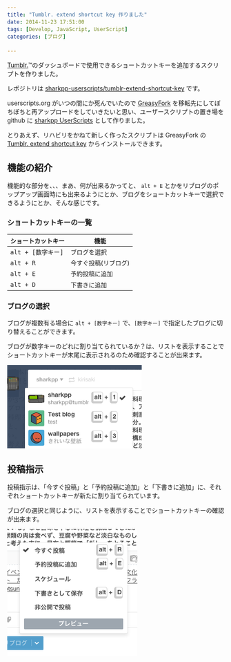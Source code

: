 ```yaml
---
title: "Tumblr. extend shortcut key 作りました"
date: 2014-11-23 17:51:00
tags: [Develop, JavaScript, UserScript]
categories: [ブログ]

---
```


[Tumblr.][1]™のダッシュボードで使用できるショートカットキーを追加するスクリプトを作りました。

 [1]: https://www.tumblr.com/

レポジトリは [sharkpp-userscripts/tumblr-extend-shortcut-key][2] です。

 [2]: https://github.com/sharkpp-userscripts/tumblr-extend-shortcut-key

userscripts.org がいつの間にか死んでいたので [GreasyFork][3] を移転先にしてぼちぼちと再アップロードをしていきたいと思い、ユーザースクリプトの置き場を github に [sharkpp UserScripts][4] として作りました。

 [3]: https://greasyfork.org/ja/users/5799-sharkpp
 [4]: https://github.com/sharkpp-userscripts

とりあえず、リハビリをかねて新しく作ったスクリプトは GreasyFork の [Tumblr. extend shortcut key][5] からインストールできます。

 [5]: https://greasyfork.org/ja/scripts/6588-tumblr-extend-shortcut-key

## 機能の紹介

機能的な部分を、、、まあ、何が出来るかってと、 `alt + E` とかをリブログのポップアップ画面時にも出来るようにとか、ブログをショートカットキーで選択できるようにとか、そんな感じです。

### ショートカットキーの一覧

| ショートカットキー | 機能                                                           |
| ------------------------------------------------------------------------ | -------------------------------------------------------------------------- |
| <tt>alt + [数字キー]</tt>                        | ブログを選択                           |
| <tt>alt + R</tt>                                                         | 今すぐ投稿(リブログ) |
| <tt>alt + E</tt>                                                         | 予約投稿に追加                   |
| <tt>alt + D</tt>                                                         | 下書きに追加                           |

### ブログの選択

ブログが複数有る場合に `alt + [数字キー]` で、`[数字キー]` で指定したブログに切り替えることができます。

ブログが数字キーのどれに割り当てられているか？は、リストを表示することでショートカットキーが末尾に表示されるのため確認することが出来ます。

![ブログの選択][6]

 [6]: /images/2014_1123_blog-select.png

## 投稿指示

投稿指示は、「今すぐ投稿」と「予約投稿に追加」と「下書きに追加」に、それぞれショートカットキーが新たに割り当てられています。

ブログの選択と同じように、リストを表示することでショートカットキーの確認が出来ます。

![リブログボタン][7]

 [7]: /images/2014_1123_reblog-button.png
